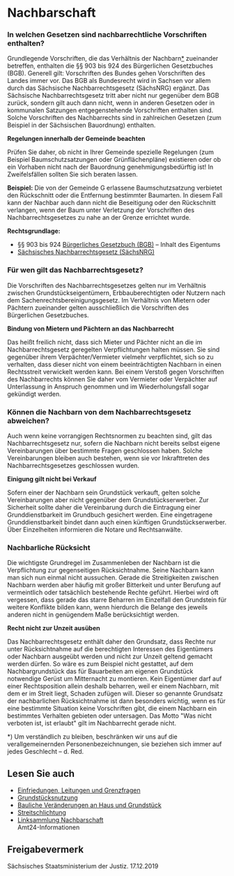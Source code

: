 # Nachbarschaft

### In welchen Gesetzen sind nachbarrechtliche Vorschriften enthalten?

Grundlegende Vorschriften, die das Verhältnis der Nachbarn[\*](#FuNo) zueinander betreffen, enthalten die §§ 903 bis 924 des Bürgerlichen Gesetzbuches (BGB). Generell gilt: Vorschriften des Bundes gehen Vorschriften des Landes immer vor. Das BGB als Bundesrecht wird in Sachsen vor allem durch das Sächsische Nachbarrechtsgesetz (SächsNRG) ergänzt. Das Sächsische Nachbarrechtsgesetz tritt aber nicht nur gegenüber dem BGB zurück, sondern gilt auch dann nicht, wenn in anderen Gesetzen oder in kommunalen Satzungen entgegenstehende Vorschriften enthalten sind. Solche Vorschriften des Nachbarrechts sind in zahlreichen Gesetzen (zum Beispiel in der Sächsischen Bauordnung) enthalten.

**Regelungen innerhalb der Gemeinde beachten**

Prüfen Sie daher, ob nicht in Ihrer Gemeinde spezielle Regelungen (zum Beispiel Baumschutzsatzungen oder Grünflächenpläne) existieren oder ob ein Vorhaben nicht nach der Bauordnung genehmigungsbedürftig ist! In Zweifelsfällen sollten Sie sich beraten lassen.

**Beispiel:** Die von der Gemeinde G erlassene Baumschutzsatzung verbietet den Rückschnitt oder die Entfernung bestimmter Baumarten. In diesem Fall kann der Nachbar auch dann nicht die Beseitigung oder den Rückschnitt verlangen, wenn der Baum unter Verletzung der Vorschriften des Nachbarrechtsgesetzes zu nahe an der Grenze errichtet wurde.

**Rechtsgrundlage:**

* §§ 903 bis 924 [Bürgerliches Gesetzbuch (BGB)](https://www.gesetze-im-internet.de/bgb/ "Bürgerliches Gesetzbuch (BGB)") – Inhalt des Eigentums
* [Sächsisches Nachbarrechtsgesetz (SächsNRG)](https://revosax.sachsen.de/vorschrift/4146 "SK: Sächsisches Nachbarrechtsgesetz (revosax.sachsen.de)")

### Für wen gilt das Nachbarrechtsgesetz?

Die Vorschriften des Nachbarrechtsgesetzes gelten nur im Verhältnis zwischen Grundstückseigentümern, Erbbauberechtigten oder Nutzern nach dem Sachenrechtsbereinigungsgesetz. Im Verhältnis von Mietern oder Pächtern zueinander gelten ausschließlich die Vorschriften des Bürgerlichen Gesetzbuches.

**Bindung von Mietern und Pächtern an das Nachbarrecht**

Das heißt freilich nicht, dass sich Mieter und Pächter nicht an die im Nachbarrechtsgesetz geregelten Verpflichtungen halten müssen. Sie sind gegenüber ihrem Verpächter/Vermieter vielmehr verpflichtet, sich so zu verhalten, dass dieser nicht von einem beeinträchtigten Nachbarn in einen Rechtsstreit verwickelt werden kann. Bei einem Verstoß gegen Vorschriften des Nachbarrechts können Sie daher vom Vermieter oder Verpächter auf Unterlassung in Anspruch genommen und im Wiederholungsfall sogar gekündigt werden.

### Können die Nachbarn von dem Nachbarrechtsgesetz abweichen?

Auch wenn keine vorrangigen Rechtsnormen zu beachten sind, gilt das Nachbarrechtsgesetz nur, sofern die Nachbarn nicht bereits selbst eigene Vereinbarungen über bestimmte Fragen geschlossen haben. Solche Vereinbarungen bleiben auch bestehen, wenn sie vor Inkrafttreten des Nachbarrechtsgesetzes geschlossen wurden.

**Einigung gilt nicht bei Verkauf**

Sofern einer der Nachbarn sein Grundstück verkauft, gelten solche Vereinbarungen aber nicht gegenüber dem Grundstückserwerber. Zur Sicherheit sollte daher die Vereinbarung durch die Eintragung einer Grunddienstbarkeit im Grundbuch gesichert werden. Eine eingetragene Grunddienstbarkeit bindet dann auch einen künftigen Grundstückserwerber. Über Einzelheiten informieren die Notare und Rechtsanwälte.

### Nachbarliche Rücksicht

Die wichtigste Grundregel im Zusammenleben der Nachbarn ist die Verpflichtung zur gegenseitigen Rücksichtnahme. Seine Nachbarn kann man sich nun einmal nicht aussuchen. Gerade die Streitigkeiten zwischen Nachbarn werden aber häufig mit großer Bitterkeit und unter Berufung auf vermeintlich oder tatsächlich bestehende Rechte geführt. Hierbei wird oft vergessen, dass gerade das starre Beharren im Einzelfall den Grundstein für weitere Konflikte bilden kann, wenn hierdurch die Belange des jeweils anderen nicht in genügendem Maße berücksichtigt werden.

**Recht nicht zur Unzeit ausüben**

Das Nachbarrechtsgesetz enthält daher den Grundsatz, dass Rechte nur unter Rücksichtnahme auf die berechtigten Interessen des Eigentümers oder Nachbarn ausgeübt werden und nicht zur Unzeit geltend gemacht werden dürfen. So wäre es zum Beispiel nicht gestattet, auf dem Nachbargrundstück das für Bauarbeiten am eigenen Grundstück notwendige Gerüst um Mitternacht zu montieren. Kein Eigentümer darf auf einer Rechtsposition allein deshalb beharren, weil er einem Nachbarn, mit dem er im Streit liegt, Schaden zufügen will. Dieser so genannte Grundsatz der nachbarlichen Rücksichtnahme ist dann besonders wichtig, wenn es für eine bestimmte Situation keine Vorschriften gibt, die einem Nachbarn ein bestimmtes Verhalten gebieten oder untersagen. Das Motto "Was nicht verboten ist, ist erlaubt" gilt im Nachbarrecht gerade nicht.

\*) Um verständlich zu bleiben, beschränken wir uns auf die verallgemeinernden Personenbezeichnungen, sie beziehen sich immer auf jedes Geschlecht – d. Red.

## Lesen Sie auch

* [Einfriedungen, Leitungen und Grenzfragen](https://amt24dev.sachsen.de/zufi/lebenslagen/5000892)
* [Grundstücksnutzung](https://amt24dev.sachsen.de/zufi/lebenslagen/5000534)
* [Bauliche Veränderungen an Haus und Grundstück](https://amt24dev.sachsen.de/zufi/lebenslagen/5000070)
* [Streitschlichtung](https://amt24dev.sachsen.de/zufi/lebenslagen/5000772)
* [Linksammlung Nachbarschaft](https://amt24dev.sachsen.de/zufi/lebenslagen/5000178)  
  Amt24-Informationen

## Freigabevermerk

Sächsisches Staatsministerium der Justiz. 17.12.2019
